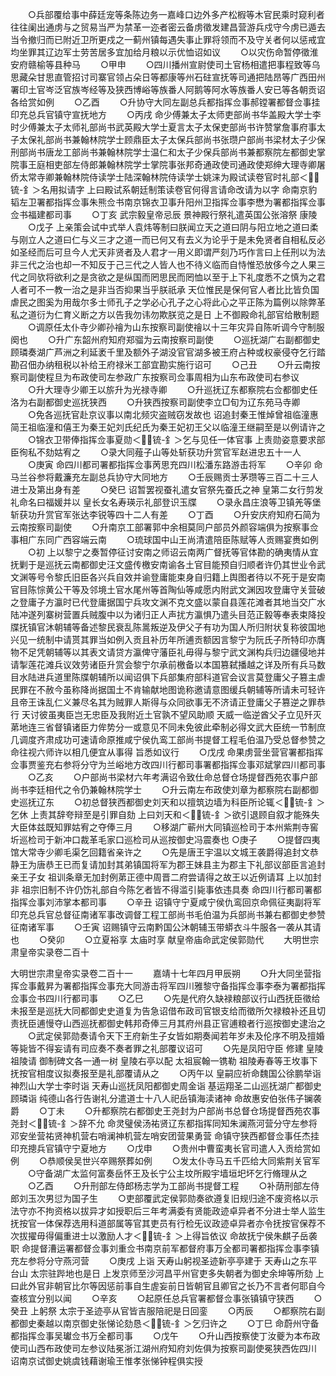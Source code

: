 <!-- { "loadSidebar": true } -->
　　○兵部覆给事中薛廷宠等条陈边务一嘉峰口边外多产松椵等木官民乘时窥利者往往阑出通虏与之贸易当严为禁革一迩者密云备虏徵发建昌营游兵戍守今虏已遁去当令撤归而已附近卫所更戍之一蓟州镇每遇失事止罪将领而不及守关者何以惩戒宜均坐罪其辽边军士劳苦居多宜加给月粮以示优恤诏如议
　　○以灾伤命暂停徵淮安府赣榆等县种马
　　○甲申
　　○四川播州宣尉使司土官杨相遣把事程致等乌思藏朵甘思直管招讨司寨官领占朵日等都康等州石砫宣抚等司通把陆昂等广西田州署印土官岑泛官族岑经等及狭西博峪等族番人阿鹅等阿水等族番人安已等各朝贡诏各给赏如例
　　○乙酉
　　○升协守大同左副总兵都指挥佥事郝镗署都督佥事挂印充总兵官镇守宣抚地方
　　○丙戌  命少傅兼太子太师吏部尚书华盖殿大学士李时少傅兼太子太师礼部尚书武英殿大学士夏言太子太保吏部尚书许赞掌詹事府事太子太保礼部尚书兼翰林院学士顾鼎臣太子太保兵部尚书张瓒户部尚书梁材太子少保刑部尚书唐龙工部尚书兼翰林院学士温仁和太子少保兵部尚书兼都察院左都御史掌院事王庭相吏部左侍郎兼翰林院学士掌院事张邦奇通政使司通政使郑绅大理寺卿屠侨太常寺卿兼翰林院侍读学士陆深翰林院侍读学士姚涞为殿试读卷官时礼部＜锍-釒＞名用拟请字  上曰殿试系朝廷制策读卷官何得言请命改请为以字  命南京豹韬左卫署都指挥佥事朱熊佥书南京锦衣卫事升阳州卫指挥佥事李懋为署都指挥佥事佥书福建都司事
　　○丁亥  武宗毅皇帝忌辰  景神殿行祭礼遣英国公张溶祭  康陵
　　○戊子  上亲策会试中式举人袁炜等制曰朕闻立天之道曰阴与阳立地之道曰柔与刚立人之道曰仁与义三才之道一而已何又有去义为论乎于是未免贤者自相私反必如圣经而后可旦今人尤天非贤者及人君才一用义即谓严刻乃巧作言曰上任刑以为法非三代之治也却一不知反于己三代之人皆人也不待义临而自恃惟恐放侈今之人果三代之同欤将欲利之是贪欲之是纵国而罔思民而罔恤以至于上下礼度悉不之慎为之君人者可不一教一治之是非当否抑果当乎朕祇承  天位惟民是保何官人者比比皆负国虐民之图奚为用哉尔多士师孔子之学必心孔子之心将此心之平正陈为篇例以除弊革私之道衍为仁育义断之方以告我勿讳勿欺朕览之是日  上不御殿命礼部官给散制题
　　○调原任太仆寺少卿孙禬为山东按察司副使禬以十三年灾异自陈听调今守制服阕也
　　○升广东韶州府知府郑骝为云南按察司副使
　　○巡抚湖广右副都御史顾璘奏湖广芦洲之利延袤千里及额外子湖没官官湖多被王府占种或权豪侵夺乞行踏勘召佃办纳租税以补给王府禄米工部宜勘实施行诏可
　　○己丑
　　○升云南按察司副使程旦为布政使司左参政广东按察司佥事周相为山东布政使司右参议
　　○升大理寺少卿王以旂升为光禄寺卿
　　○升巡抚辽东都察院右佥都御史任洛为右副都御史巡抚狭西
　　○升狭西按察司副使李立□旬为辽东苑马寺卿
　　○免各巡抚官赴京议事以南北频灾盗贼窃发故也  诏追封秦王惟焯曾祖临潼惠简王祖临潼和僖王为秦王妃刘氏纪氏为秦王妃初王父以临潼王继嗣至是以例请许之
　　○锦衣卫带俸指挥佥事夏勋＜锍-釒＞乞与见任一体官事  上责勋姿意要求部臣徇私不劾姑宥之
　　○录大同薤子山等处斩获功升赏官军赵进忠五十一人
　　○庚寅  命四川都司署都指挥佥事苪思充四川松潘东路游击将军
　　○辛卯  命马兰谷参将戴濂充左副总兵协守大同地方
　　○壬辰赐贡士茅瓒等三百二十三人进士及第出身有差
　　○癸巳  诏暂罢视蚕礼遣女官祭先蚕氏之神  皇第二女行剪发礼命名曰福媛并以  皇长女名寿瑛示礼部登识玉牒
　　○录永昌庄浪等卫镇羌等堡斩获功升赏官军张达李锐等四十二人有差
　　○丁酉
　　○升安庆府知府石简为云南按察司副使
　　○升南京工部署郭中余相莫同户部员外颜容端俱为按察事佥事相广东同广西容端云南
　　○琉球国中山王尚清遣陪臣陈赋等人贡赐宴赉如例
　　○初  上以黎宁之奏暂停征讨安南之师诏云南两广督抚等官体勘的确夷情从宜抚剿于是巡抚云南都御史汪文盛传檄安南谕各土官目能预自归顺者许仍其世业令武文渊等号令黎氏旧臣各兴兵自效并谕登庸能束身自归籍上舆图者待以不死于是安南官目陈悰黄公干等及邻境土官水尾州等首陶仙等咸愿内附武文渊因攻登庸守关营破之登庸子方瀛时已代登庸据国宁兵攻文渊不克文盛以蒙自县莲花滩者其地当交广水陆冲遂列寨树营置兵贼腹中以为诸归正人声扰方瀛惧乃遣头目范正毅等奉表束降投牒抚镇官沐朝辅等备述黎民衰乱陈暠叛逆及伊父子有功为国人所归附状复称彼国地兴见一统制中请贳其罪当如例入贡且补历年所逋贡额因言黎宁为阮氏子所特印亦膺物不足凭朝辅等以其表文请贷方瀛俾守藩臣礼毋得与黎宁武文渊构兵归边疆侵地并请掣莲花滩兵议效劳诸臣升赏会黎宁尔承前檄备以本国篡弑播越之详及所有兵马数目水陆进兵道里陈牒朝辅所以闻诏俱下兵部集府部科道官会议言莫登庸父子篡主虐民罪在不赦今虽称降尚据国土不肯输献地图诡称邀请意图缓兵朝辅等所请未可轻许且帝王诛乱仁义兼尽名其为贼罪人斯得与众同欲事无不济请正登庸父子篡逆之罪恭行  天讨彼虽夷臣岂无忠臣及我附近土官孰不望风助顺  天威一临逆酋父子立见歼灭苐地连三省督镇诸臣力侔势分一或意见不同未免彼此牵制必得文武大臣统一节制庶几调度齐肃成功可速请命原推咸宁侯仇鸾工部尚书提督工程毛伯温乃受总督参赞之命往视六师许以相几便宜从事得  旨悉如议行
　　○戊戌  命果虏营坐营官署都指挥佥事贾鉴充右参将分守为兰峪地方改四川行都司事署都指挥佥事邓斌掌四川都司事
　　○乙亥
　　○户部尚书梁材六年考满诏令致仕命总督仓场提督西苑农事户部尚书李廷相代之令仍兼翰林院学士
　　○升云南左布政使刘章为都察院右副都御史巡抚辽东
　　○初总督狭西都御史刘天和以擅筑边墙为科臣所论辄＜锍-釒＞乞休  上责其辞夸辩至是引罪自劾  上曰刘天和＜锍-釒＞欲引退顾自叙才能殊失大臣体兹既知罪姑宥之夺俸三月
　　○移湖广蕲州大同镇巡检司于本州紫荆寺窖圻巡检司于新冲口裁革毛家口巡检司从巡按御史冯震奏也
○庚子
　　○提督四夷馆大常寺少卿毛渠乞回籍省亲许之
　　○先是唐王宇温以文城王袭爵得追封文恭静王为唐恭王已而复请加封其弟镇国将军为郡王妹县主为郡主下礼部议部臣言追封亲王子女  祖训条章无加封例苐正德中周晋二府尝请得之故王以近例请耳  上以加封非  祖宗旧制不许仍饬礼部自今陈乞者皆不得滥引毙事依违具奏  命四川行都司署都指挥佥事刘沛掌本都司事
　　○辛丑  诏镇守宁夏咸宁侯仇鸾回京命佩征夷副将军印充总兵官总督征南诸军事改调督工程工部尚书毛伯温为兵部尚书兼右都御史参赞征南诸军事
　　○壬寅  诏赐镇守云南黔国公沐朝辅玉带蟒衣斗牛服各一袭从其请也
　　○癸卯
　　○立夏裕享  太庙时享  献皇帝庙命武定侯郭勋代
　　大明世宗肃皇帝实录卷二百十


大明世宗肃皇帝实录卷二百十一
　　嘉靖十七年四月甲辰朔
　　○升大同坐营指挥佥事戴昇为署都指挥佥事充大同游击将军四川雅黎守备指挥佥事李泰为署都指挥佥事佥书四川行都司事
　　○乙巳
　　○先是代府久缺禄粮部议行山西抚臣徵给未报至是巡抚大同都御史史道复为告急诏借布政司官银支给而徵所欠禄粮补还且切责抚臣逋慢夺山西巡抚都御史韩邦奇俸三月其府州县正官逋粮者行巡按御史逮治之
　　○武定侯郭勋奏请令天下王府新生子女皆如期奏闻若年岁未及伦序不明及擅婚等毙皆不得妄请有司应奏不奏者罪之礼部覆议诏可
　　○先是凤阳守臣  修建  皇陵  祖陵请  御制碑文各一通一树  皇陵右亭以配  太祖宸翰一镌勒  祖陵寿春等王坆事下抚按官相度议拟奏报至是礼部覆请从之
　　○丙午以  皇嗣应祈命魏国公徐鹏举诣  神烈山大学士李时诣  天寿山巡抚凤阳都御史周金诣  基运翔圣二山巡抚湖广都御史顾璘诣  纯德山各行告谢礼分遣道士十八人祀岳镇海渎诸神  命故惠安伯张伟子镧袭爵
　　○丁未
　　○升都察院右都御史王尧封为户部尚书总督仓场提督西苑农事尧封＜锍-釒＞辞不允  命灵璧侯汤祐贤辽东都指挥同知朱澜燕河营分守左参将邓安坐营祐贤神机营右哨澜神机营左哨安团营果勇营  命镇守狭西都督佥事任杰挂印充摠兵官镇守宁夏地方
　　○戊申
　　○贵州中曹蛮夷长官司遣人入贡给赏如例
　　○恭顺侯吴世兴卒赐祭葬如例
　　○发太仆寺马五千匹给大同紫荆关官军
　　○守备湖广太监何富奏岳怀王及长宁公主坟所殿宇墙垣圯坏乞行脩理从之
　　○乙酉
　　○升刑部左侍郎杨志学为工部尚书提督工程
　　○补荫刑部左侍郎刘玉次男愆为国子生
　　○吏部覆武定侯郭勋奏欲遵复旧规归途不废资格以示法守亦不拘资格以拔异才如授职后三年考满委有贤能政迹卓异者不分进士举人监生抚按官一体保荐选用科道部属等官其吏员有行检旡议政迹卓异者亦令抚按官保荐不次拔擢毋得偏重进士以激励人才＜锍-釒＞上得旨依议  命故抚宁侯朱麒子岳袭职  命提督漕运署都督佥事刘重佥书南京前军都督府事万全都司署都指挥佥事李镇充左参将分守燕河营
　　○庚戌  上诣  天寿山躬视圣迹新亭亭建于  天寿山之东平台山  太宗驻跸地也是日  上发京师至沙河昌平州官吏多失朝者为御史余坤等所劾  上曰此外官非朝官比尔等因惩前事自生虗妄前日皆朝官且卿官之长乃不言者何耶自今查核宜分别以闻
　　○辛亥
　　○起原任总兵官署都督佥事张镇镇守狭西
　　○癸丑  上躬祭  太宗于圣迹亭从官皆吉服陪祀是日回銮
　　○丙辰
　　○都察院右副都御史秦越以南京御史张悌论劾恳＜锍-釒＞乞归许之
　　○丁巳  命蔚州守备都指挥佥事吴瓛佥书万全都司事
　　○戊午
　　○升山西按察使丁汝夔为本布政使司山西布政使司左参议陆冕浙江湖州府知府刘佐俱为按察司副使冕狭西佐四川  诏南京试御史姚虞钱藉谢瑜王惟孝张悌钟程俱实授

